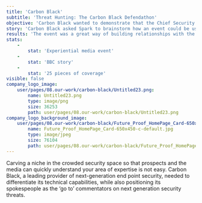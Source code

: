 ```yaml
---
title: 'Carbon Black'
subtitle: 'Threat Hunting: The Carbon Black Defendathon'
objective: 'Carbon Black wanted to demonstrate that the Chief Security Officer’s job is getting progressively challenging in a way that would engage prospects and help it to stand out with the media.'
story: 'Carbon Black asked Spark to brainstorm how an event could be used to draw the media into their product story. This was a challenge as journalists are time and attention poor and are often reluctant to engage with products or attend events. The answer was an interactive experience, in the form of a live threat hunting event. Carbon Black gave attendees the tools to hunt for threats and simulated real world attacks – they were able to ‘walk-in the shoes’ of security professionals. The event was followed by drinks where the Carbon Black team was able to mingle with journalists and build relationships. Spark also developed research that showed that companies weren’t prepared for the next generation of threats, as well as the challenges SOC teams were facing, in order to provide them with some ‘news’ to take home.'
results: 'The event was a great way of building relationships with the media, as they got to experience Carbon Black’s technology first-hand in a ‘fun’ and memorable way. It was easy for them to see what spokesperson could talk about for future stories, resulting in weekly inbound media enquiries from the eight journalists in attendance. As well as the initial 25 pieces of coverage, including _Business Reporter_, (the _Sunday Telegraph_) and all of the main trades, there were plenty of other opportunities for media coverage as security stories broke. The BBC were not able to attend the event, but we worked with them to brainstorm feature ideas, resulting in a piece on nation state attacks. '
stats:
    -
        stat: 'Experiential media event'
    -
        stat: 'BBC story'
    -
        stat: '25 pieces of coverage'
visible: false
company_logo_image:
    user/pages/08.our-work/carbon-black/Untitled23.png:
        name: Untitled23.png
        type: image/png
        size: 36253
        path: user/pages/08.our-work/carbon-black/Untitled23.png
company_logo_background_image:
    user/pages/08.our-work/carbon-black/Future_Proof_HomePage_Card-650x450-c-default.jpg:
        name: Future_Proof_HomePage_Card-650x450-c-default.jpg
        type: image/jpeg
        size: 76104
        path: user/pages/08.our-work/carbon-black/Future_Proof_HomePage_Card-650x450-c-default.jpg
---
```


Carving a niche in the crowded security space so that prospects and the media can quickly understand your area of expertise is not easy. Carbon Black, a leading provider of next-generation end point security, needed to differentiate its technical capabilities, while also positioning its spokespeople as the ‘go to’ commentators on next generation security threats.
